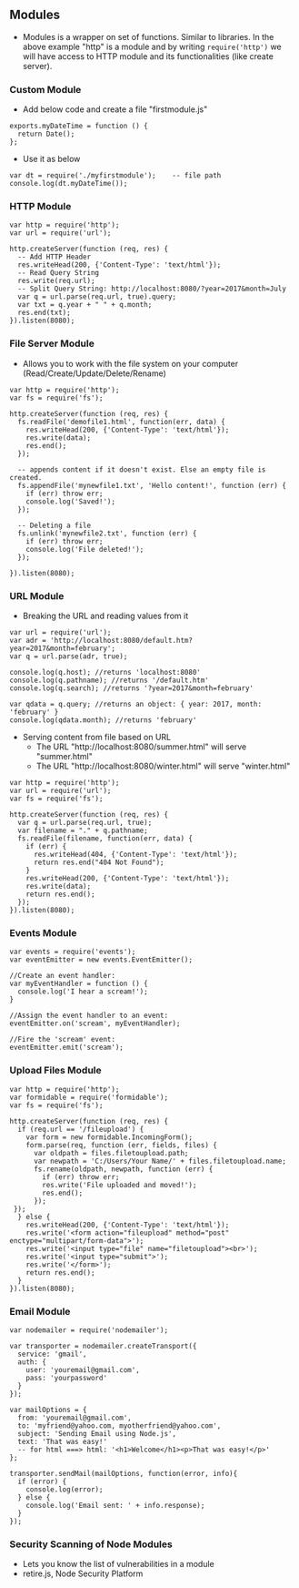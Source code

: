 

## Modules
- Modules is a wrapper on set of functions. Similar to libraries. In the above example "http" is a module and by writing ```require('http')``` we will have access to HTTP module and its functionalities (like create server).
### Custom Module
- Add below code and create a file "firstmodule.js"
```
exports.myDateTime = function () {
  return Date();
};
```
- Use it as below
```
var dt = require('./myfirstmodule');    -- file path
console.log(dt.myDateTime());
```

### HTTP Module
```
var http = require('http');
var url = require('url');

http.createServer(function (req, res) {
  -- Add HTTP Header
  res.writeHead(200, {'Content-Type': 'text/html'});
  -- Read Query String
  res.write(req.url);
  -- Split Query String: http://localhost:8080/?year=2017&month=July
  var q = url.parse(req.url, true).query;
  var txt = q.year + " " + q.month;
  res.end(txt);
}).listen(8080);
```

### File Server Module
- Allows you to work with the file system on your computer (Read/Create/Update/Delete/Rename)
```
var http = require('http');
var fs = require('fs');

http.createServer(function (req, res) {
  fs.readFile('demofile1.html', function(err, data) {
    res.writeHead(200, {'Content-Type': 'text/html'});
    res.write(data);
    res.end();
  });

  -- appends content if it doesn't exist. Else an empty file is created.
  fs.appendFile('mynewfile1.txt', 'Hello content!', function (err) {
    if (err) throw err;
    console.log('Saved!');
  });

  -- Deleting a file 
  fs.unlink('mynewfile2.txt', function (err) {
    if (err) throw err;
    console.log('File deleted!');
  });

}).listen(8080);
```

### URL Module
- Breaking the URL and reading values from it
```
var url = require('url');
var adr = 'http://localhost:8080/default.htm?year=2017&month=february';
var q = url.parse(adr, true);

console.log(q.host); //returns 'localhost:8080'
console.log(q.pathname); //returns '/default.htm'
console.log(q.search); //returns '?year=2017&month=february'

var qdata = q.query; //returns an object: { year: 2017, month: 'february' }
console.log(qdata.month); //returns 'february'
```
- Serving content from file based on URL
  - The URL "http://localhost:8080/summer.html" will serve "summer.html"
  - The URL "http://localhost:8080/winter.html" will serve "winter.html"
```
var http = require('http');
var url = require('url');
var fs = require('fs');

http.createServer(function (req, res) {
  var q = url.parse(req.url, true);
  var filename = "." + q.pathname;
  fs.readFile(filename, function(err, data) {
    if (err) {
      res.writeHead(404, {'Content-Type': 'text/html'});
      return res.end("404 Not Found");
    } 
    res.writeHead(200, {'Content-Type': 'text/html'});
    res.write(data);
    return res.end();
  });
}).listen(8080);
```

### Events Module
```
var events = require('events');
var eventEmitter = new events.EventEmitter();

//Create an event handler:
var myEventHandler = function () {
  console.log('I hear a scream!');
}

//Assign the event handler to an event:
eventEmitter.on('scream', myEventHandler);

//Fire the 'scream' event:
eventEmitter.emit('scream');
```

### Upload Files Module
```
var http = require('http');
var formidable = require('formidable');
var fs = require('fs');

http.createServer(function (req, res) {
  if (req.url == '/fileupload') {
    var form = new formidable.IncomingForm();
    form.parse(req, function (err, fields, files) {
      var oldpath = files.filetoupload.path;
      var newpath = 'C:/Users/Your Name/' + files.filetoupload.name;
      fs.rename(oldpath, newpath, function (err) {
        if (err) throw err;
        res.write('File uploaded and moved!');
        res.end();
      });
 });
  } else {
    res.writeHead(200, {'Content-Type': 'text/html'});
    res.write('<form action="fileupload" method="post" enctype="multipart/form-data">');
    res.write('<input type="file" name="filetoupload"><br>');
    res.write('<input type="submit">');
    res.write('</form>');
    return res.end();
  }
}).listen(8080);
```

### Email Module
```
var nodemailer = require('nodemailer');

var transporter = nodemailer.createTransport({
  service: 'gmail',
  auth: {
    user: 'youremail@gmail.com',
    pass: 'yourpassword'
  }
});

var mailOptions = {
  from: 'youremail@gmail.com',
  to: 'myfriend@yahoo.com, myotherfriend@yahoo.com',
  subject: 'Sending Email using Node.js',
  text: 'That was easy!'
  -- for html ===> html: '<h1>Welcome</h1><p>That was easy!</p>'
};

transporter.sendMail(mailOptions, function(error, info){
  if (error) {
    console.log(error);
  } else {
    console.log('Email sent: ' + info.response);
  }
});
```

### Security Scanning of Node Modules
- Lets you know the list of vulnerabilities in a module
- retire.js, Node Security Platform
